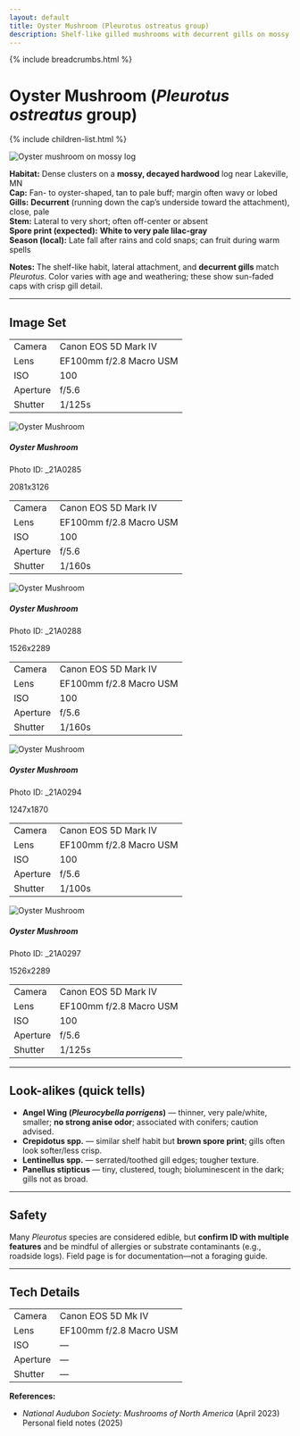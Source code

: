 ```yaml
---
layout: default
title: Oyster Mushroom (Pleurotus ostreatus group)
description: Shelf-like gilled mushrooms with decurrent gills on mossy hardwood; classic oyster morphology.
---
```


{% include breadcrumbs.html %}
# Oyster Mushroom (*Pleurotus ostreatus* group)
{% include children-list.html %}

![Oyster mushroom on mossy log](images/E21A0285.jpg)

**Habitat:** Dense clusters on a **mossy, decayed hardwood** log near Lakeville, MN  
**Cap:** Fan- to oyster-shaped, tan to pale buff; margin often wavy or lobed  
**Gills:** **Decurrent** (running down the cap’s underside toward the attachment), close, pale  
**Stem:** Lateral to very short; often off-center or absent  
**Spore print (expected):** **White to very pale lilac-gray**  
**Season (local):** Late fall after rains and cold snaps; can fruit during warm spells

**Notes:** The shelf-like habit, lateral attachment, and **decurrent gills** match *Pleurotus*. Color varies with age and weathering; these show sun-faded caps with crisp gill detail.

---

## Image Set
<!-- E21A0281 -->
<!-- EXIF Data -->
<div class="collapse" id="E21A0281EXIF">
<table class="table table-sm table-dark text-light text-center border-light">
<tbody>
<tr><td>Camera</td><td>Canon EOS 5D Mark IV</td></tr>
<tr><td>Lens</td><td>EF100mm f/2.8 Macro USM</td></tr> 
<tr><td>ISO</td><td>100</td></tr> <tr><td>Aperture</td><td>f/5.6</td></tr> 
<tr><td>Shutter</td><td>1/125s</td></tr> 
</tbody> 
</table> 
</div>

<div class="row g-3">
  <div class="col-sm-6 col-md-4 col-lg-3">
    <div class="card bg-dark text-light border-secondary">
      <img src="images/E21A0285.jpg" class="card-img-top gallery-img" data-bs-toggle="modal" data-bs-target="#lightboxModal" data-bs-img="images/E21A0285.jpg" alt="Oyster Mushroom">
      <div class="card-body p-2">
        <h5 class="card-title mb-1">Oyster Mushroom</h5>
        <p class="card-text mb-1 small">Photo ID: _21A0285</p>
        <p class="card-text small">2081x3126</p>
      </div>
      <!-- E21A0285 --> 
    <!-- EXIF Data --> 
    <div id="E21A0285EXIF"> 
    <table class="table table-sm table-dark text-light text-center border-light"> 
    <tbody> 
    <tr><td>Camera</td><td>Canon EOS 5D Mark IV</td></tr> 
    <tr><td>Lens</td><td>EF100mm f/2.8 Macro USM</td></tr> 
    <tr><td>ISO</td><td>100</td></tr> <tr><td>Aperture</td><td>f/5.6</td></tr> 
    <tr><td>Shutter</td><td>1/160s</td></tr> 
    </tbody> 
    </table> 
    </div>
    </div>
  </div>

  <div class="col-sm-6 col-md-4 col-lg-3">
    <div class="card bg-dark text-light border-secondary">
      <img src="images/E21A0288.jpg" class="card-img-top gallery-img" data-bs-toggle="modal" data-bs-target="#lightboxModal" data-bs-img="images/E21A0288.jpg" alt="Oyster Mushroom">
      <div class="card-body p-2">
        <h5 class="card-title mb-1">Oyster Mushroom</h5>
        <p class="card-text mb-1 small">Photo ID: _21A0288</p>
        <p class="card-text small">1526x2289</p>
      </div>
    </div>
    <!-- E21A0288 --> 
    <!-- EXIF Data --> 
    <div id="E21A0288EXIF"> 
    <table class="table table-sm table-dark text-light text-center border-light"> 
    <tbody> 
    <tr><td>Camera</td><td>Canon EOS 5D Mark IV</td></tr> 
    <tr><td>Lens</td><td>EF100mm f/2.8 Macro USM</td></tr> 
    <tr><td>ISO</td><td>100</td></tr> <tr><td>Aperture</td><td>f/5.6</td></tr> 
    <tr><td>Shutter</td><td>1/160s</td></tr> 
    </tbody> 
    </table> 
    </div> 
  </div>

  <div class="col-sm-6 col-md-4 col-lg-3">
    <div class="card bg-dark text-light border-secondary">
      <img src="images/E21A0294.jpg" class="card-img-top gallery-img" data-bs-toggle="modal" data-bs-target="#lightboxModal" data-bs-img="images/E21A0294.jpg" alt="Oyster Mushroom">
      <div class="card-body p-2">
        <h5 class="card-title mb-1">Oyster Mushroom</h5>
        <p class="card-text mb-1 small">Photo ID: _21A0294</p>
        <p class="card-text small">1247x1870</p>
      </div>
    </div>
    <!-- E21A0294 --> 
<!-- EXIF Data --> 
<div id="E21A0294EXIF"> 
<table class="table table-sm table-dark text-light text-center border-light"> 
<tbody> 
<tr><td>Camera</td><td>Canon EOS 5D Mark IV</td></tr> 
<tr><td>Lens</td><td>EF100mm f/2.8 Macro USM</td></tr> 
<tr><td>ISO</td><td>100</td></tr> 
<tr><td>Aperture</td><td>f/5.6</td></tr> 
<tr><td>Shutter</td><td>1/100s</td></tr> 
</tbody> 
</table> 
</div> 

  </div>

  <div class="col-sm-6 col-md-4 col-lg-3">
    <div class="card bg-dark text-light border-secondary">
      <img src="images/E21A0297.jpg" class="card-img-top gallery-img" data-bs-toggle="modal" data-bs-target="#lightboxModal" data-bs-img="images/E21A0297.jpg" alt="Oyster Mushroom">
      <div class="card-body p-2">
        <h5 class="card-title mb-1">Oyster Mushroom</h5>
        <p class="card-text mb-1 small">Photo ID: _21A0297</p>
        <p class="card-text small">1526x2289</p>
      </div>
    </div>
  </div>
  <!-- E21A0297 --> 
    <!-- EXIF Data --> 
    <div class="collapse" id="E21A0297EXIF"> 
    <table class="table table-sm table-dark text-light text-center border-light"> 
    <tbody> 
    <tr><td>Camera</td><td>Canon EOS 5D Mark IV</td></tr> 
    <tr><td>Lens</td><td>EF100mm f/2.8 Macro USM</td></tr> 
    <tr><td>ISO</td><td>100</td></tr> 
    <tr><td>Aperture</td><td>f/5.6</td></tr> 
    <tr><td>Shutter</td><td>1/125s</td></tr> 
    </tbody> 
    </table> 
    </div>
</div>

---

## Look-alikes (quick tells)
- **Angel Wing (*Pleurocybella porrigens*)** — thinner, very pale/white, smaller; **no strong anise odor**; associated with conifers; caution advised.  
- **Crepidotus spp.** — similar shelf habit but **brown spore print**; gills often look softer/less crisp.  
- **Lentinellus spp.** — serrated/toothed gill edges; tougher texture.  
- **Panellus stipticus** — tiny, clustered, tough; bioluminescent in the dark; gills not as broad.

---

## Safety
Many *Pleurotus* species are considered edible, but **confirm ID with multiple features** and be mindful of allergies or substrate contaminants (e.g., roadside logs). Field page is for documentation—not a foraging guide.

---

## Tech Details
<!-- EXIF Data (fill from file metadata if desired) -->
<div class="collapse" id="E21A0285EXIF">
  <table class="table table-sm table-dark text-light text-center border-light">
    <tbody>
      <tr><td>Camera</td><td>Canon EOS 5D Mk IV</td></tr>
      <tr><td>Lens</td><td>EF100mm f/2.8 Macro USM</td></tr>
      <tr><td>ISO</td><td>—</td></tr>
      <tr><td>Aperture</td><td>—</td></tr>
      <tr><td>Shutter</td><td>—</td></tr>
    </tbody>
  </table>
</div>

**References:**  
- *National Audubon Society: Mushrooms of North America* (April 2023)  
Personal field notes (2025)





